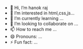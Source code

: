 - 👋 Hi, I’m hanok raj
- 👀 I’m interested in html,css,js...
- 🌱 I’m currently learning ...
- 💞️ I’m looking to collaborate on ...
- 📫 How to reach me ...
- 😄 Pronouns: ...
- ⚡ Fun fact: ...

<!---
hanokraj/hanokraj is a ✨ special ✨ repository because its `README.md` (this file) appears on your GitHub profile.
You can click the Preview link to take a look at your changes.
--->
